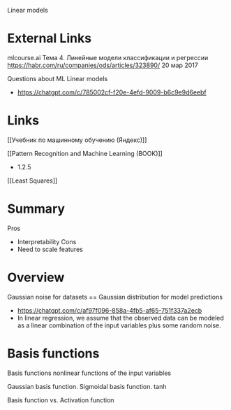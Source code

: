 
Linear models

# External Links

mlcourse.ai
Тема 4. Линейные модели классификации и регрессии
https://habr.com/ru/companies/ods/articles/323890/
20 мар 2017

Questions about ML Linear models
- https://chatgpt.com/c/785002cf-f20e-4efd-9009-b6c9e9d6eebf

# Links

[[Учебник по машинному обучению (Яндекс)]]

[[Pattern Recognition and Machine Learning (BOOK)]]
- 1.2.5

[[Least Squares]]


# Summary

Pros
- Interpretability
Cons
- Need to scale features

# Overview

Gaussian noise for datasets == Gaussian distribution for model predictions
- https://chatgpt.com/c/af97f096-858a-4fb5-af65-751f337a2ecb
- In linear regression, we assume that the observed data can be modeled as a linear combination of the input variables plus some random noise.

# Basis functions

Basis functions
nonlinear functions of the input variables

Gaussian basis function.
Sigmoidal basis function.
tanh

Basis function vs. Activation function